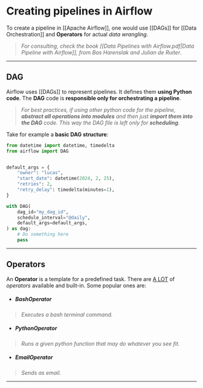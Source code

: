 # Creating pipelines in Airflow

To create a pipeline in [[Apache Airflow]], one would use [[DAGs]] for [[Data Orchestration]] and **Operators** for actual *data wrangling*.

> *For consulting, check the book [[Data Pipelines with Airflow.pdf|Data Pipeline with Airflow]], from Bas Harenslak and Julian de Ruiter*.
___
## DAG

Airflow uses [[DAGs]] to represent pipelines. It defines them **using Python code**. The **DAG** code is **responsible only for orchestrating a pipeline**. 
>*For best practices, if using other python code for the pipeline, **abstract all operations into modules** and then just **import them into the DAG** code. This way the DAG file is left only for **scheduling**.*

Take for example a **basic DAG structure**:

```python
from datetime import datetime, timedelta
from airflow import DAG


default_args = {
    "owner": "lucas",
    "start_date": datetime(2024, 2, 25),
    "retries": 2,
    "retry_delay": timedelta(minutes=1),
}

with DAG(
    dag_id="my_dag_id",
    schedule_interval="@daily",
    default_args=default_args,
) as dag:
	# Do something here
    pass
```
____
## Operators

An **Operator** is a template for a predefined task. There are <u>A LOT</u> of *operators* available and built-in. Some popular ones are: 

- ##### BashOperator
>*Executes a bash terminal command.*

- ##### PythonOperator
>*Runs a given python function that may do whatever you see fit.*

- ##### EmailOperator
>*Sends as email.*
___
